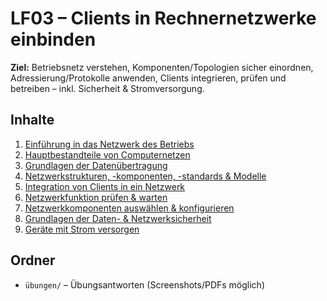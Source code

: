 # LF03 – Clients in Rechnernetzwerke einbinden


**Ziel:** Betriebsnetz verstehen, Komponenten/Topologien sicher einordnen, Adressierung/Protokolle anwenden, Clients integrieren, prüfen und betreiben – inkl. Sicherheit & Stromversorgung.


## Inhalte
1. [Einführung in das Netzwerk des Betriebs](./01-einfuehrung-in-das-netzwerk-des-betriebs.md)
2. [Hauptbestandteile von Computernetzen](./02-hauptbestandteile-von-computernetzen.md)
3. [Grundlagen der Datenübertragung](./03-grundlagen-der-datenuebertragung.md)
4. [Netzwerkstrukturen, -komponenten, -standards & Modelle](./04-netzwerkstrukturen-komponenten-standards-modelle.md)
5. [Integration von Clients in ein Netzwerk](./05-integration-von-clients-ins-netz.md)
6. [Netzwerkfunktion prüfen & warten](./06-netzwerkfunktion-der-clients-pruefen-und-warten.md)
7. [Netzwerkkomponenten auswählen & konfigurieren](./07-netzwerkkomponenten-auswaehlen-und-konfigurieren.md)
8. [Grundlagen der Daten- & Netzwerksicherheit](./08-grundlagen-der-daten-und-netzwerksicherheit.md)
9. [Geräte mit Strom versorgen](./09-geraete-mit-strom-versorgen.md)


## Ordner
- `übungen/` – Übungsantworten (Screenshots/PDFs möglich)
